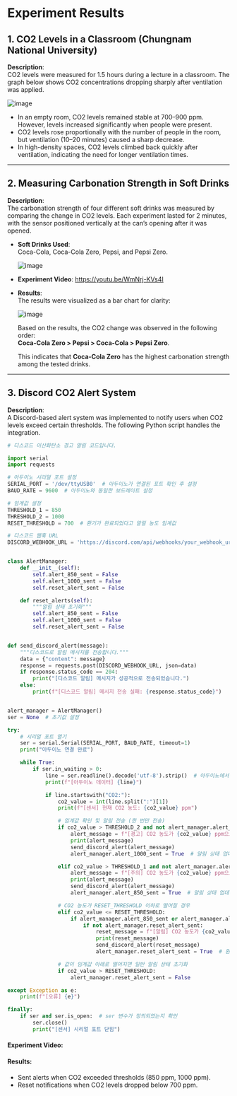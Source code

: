 # Experiment Results

## 1. CO2 Levels in a Classroom (Chungnam National University)

**Description**:  
CO2 levels were measured for 1.5 hours during a lecture in a classroom. The graph below shows CO2 concentrations dropping sharply after ventilation was applied.

![image](https://github.com/user-attachments/assets/e13605d3-1ee2-4103-8263-664a4abd2b41)

- In an empty room, CO2 levels remained stable at 700–900 ppm. However, levels increased significantly when people were present.
- CO2 levels rose proportionally with the number of people in the room, but ventilation (10–20 minutes) caused a sharp decrease.
- In high-density spaces, CO2 levels climbed back quickly after ventilation, indicating the need for longer ventilation times.

---

## 2. Measuring Carbonation Strength in Soft Drinks

**Description**:  
The carbonation strength of four different soft drinks was measured by comparing the change in CO2 levels. Each experiment lasted for 2 minutes, with the sensor positioned vertically at the can’s opening after it was opened.

- **Soft Drinks Used**:  
  Coca-Cola, Coca-Cola Zero, Pepsi, and Pepsi Zero.
  
  ![image](https://github.com/user-attachments/assets/c10b41c4-bce6-46fd-a8d3-21d484af2e96)

- **Experiment Video**: https://youtu.be/WmNrj-KVs4I

- **Results**:  
  The results were visualized as a bar chart for clarity:

  ![image](https://github.com/user-attachments/assets/1f749428-d594-4aba-8156-0264e5bb9083)

  Based on the results, the CO2 change was observed in the following order:  
  **Coca-Cola Zero > Pepsi > Coca-Cola > Pepsi Zero**.  

  This indicates that **Coca-Cola Zero** has the highest carbonation strength among the tested drinks.



---

## 3. Discord CO2 Alert System

**Description**:  
A Discord-based alert system was implemented to notify users when CO2 levels exceed certain thresholds. The following Python script handles the integration.

```python
# 디스코드 이산화탄소 경고 알림 코드입니다.

import serial
import requests

# 아두이노 시리얼 포트 설정
SERIAL_PORT = '/dev/ttyUSB0'  # 아두이노가 연결된 포트 확인 후 설정
BAUD_RATE = 9600  # 아두이노와 동일한 보드레이트 설정

# 임계값 설정
THRESHOLD_1 = 850
THRESHOLD_2 = 1000
RESET_THRESHOLD = 700  # 환기가 완료되었다고 알릴 농도 임계값

# 디스코드 웹훅 URL
DISCORD_WEBHOOK_URL = 'https://discord.com/api/webhooks/your_webhook_url_here'


class AlertManager:
    def __init__(self):
        self.alert_850_sent = False
        self.alert_1000_sent = False
        self.reset_alert_sent = False

    def reset_alerts(self):
        """알림 상태 초기화"""
        self.alert_850_sent = False
        self.alert_1000_sent = False
        self.reset_alert_sent = False


def send_discord_alert(message):
    """디스코드로 알림 메시지를 전송합니다."""
    data = {"content": message}
    response = requests.post(DISCORD_WEBHOOK_URL, json=data)
    if response.status_code == 204:
        print("[디스코드 알림] 메시지가 성공적으로 전송되었습니다.")
    else:
        print(f"[디스코드 알림] 메시지 전송 실패: {response.status_code}")


alert_manager = AlertManager()
ser = None  # 초기값 설정

try:
    # 시리얼 포트 열기
    ser = serial.Serial(SERIAL_PORT, BAUD_RATE, timeout=1)
    print("아두이노 연결 완료")

    while True:
        if ser.in_waiting > 0:
            line = ser.readline().decode('utf-8').strip()  # 아두이노에서 데이터 읽기
            print(f"[아두이노 데이터] {line}")

            if line.startswith("CO2:"):
                co2_value = int(line.split(":")[1])
                print(f"[센서] 현재 CO2 농도: {co2_value} ppm")

                # 임계값 확인 및 알림 전송 (한 번만 전송)
                if co2_value > THRESHOLD_2 and not alert_manager.alert_1000_sent:
                    alert_message = f"[경고] CO2 농도가 {co2_value} ppm으로 임계값 1000 ppm을 초과했습니다!"
                    print(alert_message)
                    send_discord_alert(alert_message)
                    alert_manager.alert_1000_sent = True  # 알림 상태 업데이트

                elif co2_value > THRESHOLD_1 and not alert_manager.alert_850_sent and not alert_manager.alert_1000_sent:
                    alert_message = f"[주의] CO2 농도가 {co2_value} ppm으로 임계값 850 ppm을 초과했습니다!"
                    print(alert_message)
                    send_discord_alert(alert_message)
                    alert_manager.alert_850_sent = True  # 알림 상태 업데이트

                # CO2 농도가 RESET_THRESHOLD 이하로 떨어질 경우
                elif co2_value <= RESET_THRESHOLD:
                    if alert_manager.alert_850_sent or alert_manager.alert_1000_sent:
                        if not alert_manager.reset_alert_sent:
                            reset_message = f"[알림] CO2 농도가 {co2_value} ppm으로 환기가 완료되었습니다!"
                            print(reset_message)
                            send_discord_alert(reset_message)
                            alert_manager.reset_alert_sent = True  # 환기 완료 알림 상태 업데이트

                # 값이 임계값 아래로 떨어지면 일반 알림 상태 초기화
                if co2_value > RESET_THRESHOLD:
                    alert_manager.reset_alert_sent = False

except Exception as e:
    print(f"[오류] {e}")

finally:
    if ser and ser.is_open:  # ser 변수가 정의되었는지 확인
        ser.close()
        print("[센서] 시리얼 포트 닫힘")
```

#### Experiment Video:


#### Results:
- Sent alerts when CO2 exceeded thresholds (850 ppm, 1000 ppm).
- Reset notifications when CO2 levels dropped below 700 ppm.

